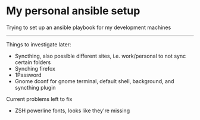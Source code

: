 # My personal ansible setup

Trying to set up an ansible playbook for my development machines

---

Things to investigate later:

- Syncthing, also possible different sites, i.e. work/personal to not sync certain folders
- Synching firefox
- 1Password
- Gnome dconf for gnome terminal, default shell, background, and syncthing plugin

Current problems left to fix

- ZSH powerline fonts, looks like they're missing
